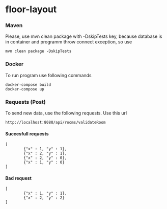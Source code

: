 # floor-layout
### Maven
Please, use mvn clean package with -DskipTests key, because database is in container and programm throw connect exception, so use
```
mvn clean package -DskipTests
```

### Docker
To run program use following commands
```
docker-compose build
docker-compose up
```

### Requests (Post)

To send new data, use the following requests.
Use this url 
```
http://localhost:8080/api/rooms/validateRoom
```

#### Succesfull requests
```
[
        {"x" : 1, "y" : 1},
        {"x" : 2, "y" : 1},
        {"x" : 2, "y" : 0},
        {"x" : 1, "y" : 0}
]

```
#### Bad request
```
[
        {"x" : 1, "y" : 1},
        {"x" : 2, "y" : 2}
]
```
